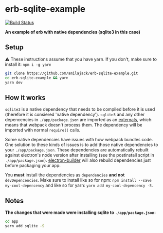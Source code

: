 erb-sqlite-example
==================

[![Build Status](https://travis-ci.org/amilajack/erb-sqlite-example.svg?branch=master&maxAge=2592)](https://travis-ci.org/amilajack/erb-sqlite-example)

**An example of erb with native dependencies (sqlite3 in this case)**

## Setup
⚠️ These instructions assume that you have yarn. If you don't, make sure to install it: `npm i -g yarn`

```bash
git clone https://github.com/amilajack/erb-sqlite-example.git
cd erb-sqlite-example && yarn
yarn dev
```

## How it works
`sqlite3` is a native dependency that needs to be compiled before it is used (therefore it is consiered 'native dependency'). `sqlite3` and any other depencencies in `./app/package.json` are imported as an [externals](https://webpack.js.org/configuration/externals/), which means that webpack doesn't process them. The dependency will be imported with normal `require()` calls.

Some native dependencies have issues with how webpack bundles code. One solution to these kinds of issues is to add those native dependencies to your `./app/package.json`. These dependencies are automatically rebuilt against electron's node version after installing (see the postinstall script in `./app/package.json`). [electron-builder](https://github.com/electron-userland/electron-builder) will also rebuild dependencies just before packaging your app.

You **must** install the dependencies as `dependencies` **and not** `devDepencencies`. Make sure to install like so for npm: `npm install --save my-cool-depencency` and like so for yarn: `yarn add my-cool-depencency -S`.

## Notes
**The changes that were made were installing sqlite to `./app/package.json`:**
```bash
cd app
yarn add sqlite -S
```
